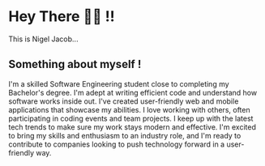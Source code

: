 # Hey There 👋🏻 !!
This is Nigel Jacob...

## Something about myself !
I'm a skilled Software Engineering student close to completing my Bachelor's degree. I'm adept at writing efficient code and understand how software works inside out. I've created user-friendly web and mobile applications that showcase my abilities. I love working with others, often participating in coding events and team projects. I keep up with the latest tech trends to make sure my work stays modern and effective. I'm excited to bring my skills and enthusiasm to an industry role, and I'm ready to contribute to companies looking to push technology forward in a user-friendly way.
